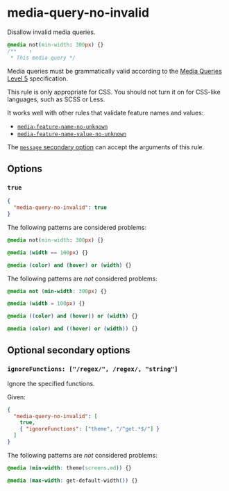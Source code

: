 # media-query-no-invalid

Disallow invalid media queries.

<!-- prettier-ignore -->
```css
@media not(min-width: 300px) {}
/**    ↑
 * This media query */
```

Media queries must be grammatically valid according to the [Media Queries Level 5](https://www.w3.org/TR/mediaqueries-5/) specification.

This rule is only appropriate for CSS. You should not turn it on for CSS-like languages, such as SCSS or Less.

It works well with other rules that validate feature names and values:

- [`media-feature-name-no-unknown`](../media-feature-name-no-unknown/README.md)
- [`media-feature-name-value-no-unknown`](../media-feature-name-value-no-unknown/README.md)

The [`message` secondary option](../../../docs/user-guide/configure.md#message) can accept the arguments of this rule.

## Options

### `true`

```json
{
  "media-query-no-invalid": true
}
```

The following patterns are considered problems:

<!-- prettier-ignore -->
```css
@media not(min-width: 300px) {}
```

<!-- prettier-ignore -->
```css
@media (width == 100px) {}
```

<!-- prettier-ignore -->
```css
@media (color) and (hover) or (width) {}
```

The following patterns are _not_ considered problems:

<!-- prettier-ignore -->
```css
@media not (min-width: 300px) {}
```

<!-- prettier-ignore -->
```css
@media (width = 100px) {}
```

<!-- prettier-ignore -->
```css
@media ((color) and (hover)) or (width) {}
```

<!-- prettier-ignore -->
```css
@media (color) and ((hover) or (width)) {}
```

## Optional secondary options

### `ignoreFunctions: ["/regex/", /regex/, "string"]`

Ignore the specified functions.

Given:

```json
{
  "media-query-no-invalid": [
    true,
    { "ignoreFunctions": ["theme", "/^get.*$/"] }
  ]
}
```

The following patterns are _not_ considered problems:

<!-- prettier-ignore -->
```css
@media (min-width: theme(screens.md)) {}
```

<!-- prettier-ignore -->
```css
@media (max-width: get-default-width()) {}
```
